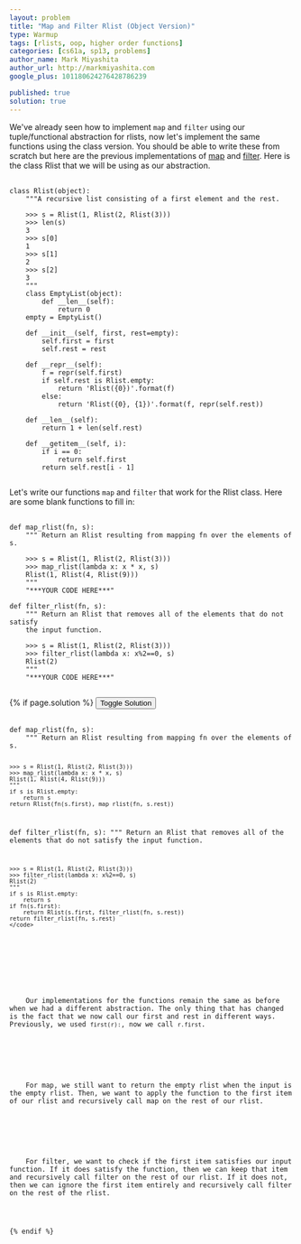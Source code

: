 ```yaml
---
layout: problem
title: "Map and Filter Rlist (Object Version)"
type: Warmup
tags: [rlists, oop, higher order functions]
categories: [cs61a, sp13, problems]
author_name: Mark Miyashita
author_url: http://markmiyashita.com
google_plus: 101180624276428786239

published: true
solution: true
---
```

<p>
  We've already seen how to implement <code>map</code> and <code>filter</code> using our tuple/functional abstraction for rlists, now let's implement the same functions using the class version. You should be able to write these from scratch but here are the previous implementations of <a href="http://markmiyashita.com/cs61a/sp13/problems/map_rlist/">map</a> and <a href="http://markmiyashita.com/cs61a/sp13/problems/filter_rlist/">filter</a>. Here is the class Rlist that we will be using as our abstraction.
</p>

<pre>
  <code class="prettyprint">
class Rlist(object):
    """A recursive list consisting of a first element and the rest.

    >>> s = Rlist(1, Rlist(2, Rlist(3)))
    >>> len(s)
    3
    >>> s[0]
    1
    >>> s[1]
    2
    >>> s[2]
    3
    """
    class EmptyList(object):
        def __len__(self):
            return 0
    empty = EmptyList()

    def __init__(self, first, rest=empty):
        self.first = first
        self.rest = rest

    def __repr__(self):
        f = repr(self.first)
        if self.rest is Rlist.empty:
            return 'Rlist({0})'.format(f)
        else:
            return 'Rlist({0}, {1})'.format(f, repr(self.rest))

    def __len__(self):
        return 1 + len(self.rest)

    def __getitem__(self, i):
        if i == 0:
            return self.first
        return self.rest[i - 1]
  </code>
</pre>

<p>
  Let's write our functions <code>map</code> and <code>filter</code> that work for the Rlist class. Here are some blank functions to fill in:
</p>

<pre>
  <code class="prettyprint">
def map_rlist(fn, s):
    """ Return an Rlist resulting from mapping fn over the elements of s.

    >>> s = Rlist(1, Rlist(2, Rlist(3)))
    >>> map_rlist(lambda x: x * x, s)
    Rlist(1, Rlist(4, Rlist(9)))
    """
    "***YOUR CODE HERE***"

def filter_rlist(fn, s):
    """ Return an Rlist that removes all of the elements that do not satisfy
    the input function.

    >>> s = Rlist(1, Rlist(2, Rlist(3)))
    >>> filter_rlist(lambda x: x%2==0, s)
    Rlist(2)
    """
    "***YOUR CODE HERE***"
  </code>
</pre>

{% if page.solution %}
<button onclick="toggleSolution()">Toggle Solution</button>

<div class="solution">
  <pre>
    <code class="prettyprint">
def map_rlist(fn, s):
    """ Return an Rlist resulting from mapping fn over the elements of s.

    >>> s = Rlist(1, Rlist(2, Rlist(3)))
    >>> map_rlist(lambda x: x * x, s)
    Rlist(1, Rlist(4, Rlist(9)))
    """
    if s is Rlist.empty:
        return s
    return Rlist(fn(s.first), map_rlist(fn, s.rest))

def filter_rlist(fn, s):
    """ Return an Rlist that removes all of the elements that do not satisfy
    the input function. 

    >>> s = Rlist(1, Rlist(2, Rlist(3)))
    >>> filter_rlist(lambda x: x%2==0, s)
    Rlist(2)
    """
    if s is Rlist.empty:
        return s
    if fn(s.first):
        return Rlist(s.first, filter_rlist(fn, s.rest))
    return filter_rlist(fn, s.rest)
    </code>
  </pre>
  
  <p>
    Our implementations for the functions remain the same as before when we had a different abstraction. The only thing that has changed is the fact that we now call our first and rest in different ways. Previously, we used <code>first(r):</code>, now we call <code>r.first</code>.
  </p>

  <p>
    For map, we still want to return the empty rlist when the input is the empty rlist. Then, we want to apply the function to the first item of our rlist and recursively call map on the rest of our rlist.
  </p>

  <p>
    For filter, we want to check if the first item satisfies our input function. If it does satisfy the function, then we can keep that item and recursively call filter on the rest of our rlist. If it does not, then we can ignore the first item entirely and recursively call filter on the rest of the rlist.
  </p>
</div>
{% endif %}
